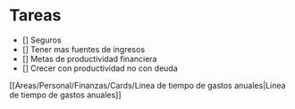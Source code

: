 # Tareas
- [] Seguros
- [] Tener mas fuentes de ingresos
- [] Metas de productividad financiera
- [] Crecer con productividad no con deuda

[[Areas/Personal/Finanzas/Cards/Linea de tiempo de gastos anuales|Linea de tiempo de gastos anuales]]
